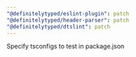 ```yaml
---
"@definitelytyped/eslint-plugin": patch
"@definitelytyped/header-parser": patch
"@definitelytyped/dtslint": patch
---
```


Specify tsconfigs to test in package.json
